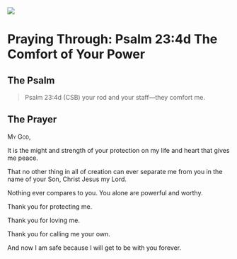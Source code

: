 <img class="intro-right" src="/images/art-paris-psalter.jpg">

# Praying Through: Psalm 23:4d The Comfort of Your Power

## The Psalm

>Psalm 23:4d (CSB)   your rod and your staff—they comfort me.

## The Prayer

<div style="font-variant: small-caps;">
  My God,
</div>

It is the might and strength of your protection on my life and heart that gives me peace.

That no other thing in all of creation can ever separate me from you in the name of your Son, Christ Jesus my Lord.

Nothing ever compares to you. You alone are powerful and worthy.

Thank you for protecting me.

Thank you for loving me.

Thank you for calling me your own.

And now I am safe because I will get to be with you forever.

